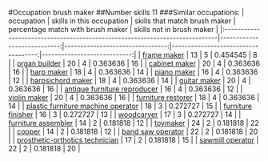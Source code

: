 #Occupation brush maker
##Number skills 11
###Similar occupations:
| occupation                                                                  |   skills in this occupation |   skills that match brush maker |   percentage match with brush maker |   skills not in brush maker |
|:----------------------------------------------------------------------------|----------------------------:|--------------------------------:|------------------------------------:|----------------------------:|
| [frame maker](frame_maker.md)                                               |                          13 |                               5 |                            0.454545 |                           8 |
| [organ builder](organ_builder.md)                                           |                          20 |                               4 |                            0.363636 |                          16 |
| [cabinet maker](cabinet_maker.md)                                           |                          20 |                               4 |                            0.363636 |                          16 |
| [harp maker](harp_maker.md)                                                 |                          18 |                               4 |                            0.363636 |                          14 |
| [piano maker](piano_maker.md)                                               |                          16 |                               4 |                            0.363636 |                          12 |
| [harpsichord maker](harpsichord_maker.md)                                   |                          18 |                               4 |                            0.363636 |                          14 |
| [guitar maker](guitar_maker.md)                                             |                          20 |                               4 |                            0.363636 |                          16 |
| [antique furniture reproducer](antique_furniture_reproducer.md)             |                          16 |                               4 |                            0.363636 |                          12 |
| [violin maker](violin_maker.md)                                             |                          20 |                               4 |                            0.363636 |                          16 |
| [furniture restorer](furniture_restorer.md)                                 |                          18 |                               4 |                            0.363636 |                          14 |
| [plastic furniture machine operator](plastic_furniture_machine_operator.md) |                          18 |                               3 |                            0.272727 |                          15 |
| [furniture finisher](furniture_finisher.md)                                 |                          16 |                               3 |                            0.272727 |                          13 |
| [woodcarver](woodcarver.md)                                                 |                          17 |                               3 |                            0.272727 |                          14 |
| [furniture assembler](furniture_assembler.md)                               |                          14 |                               2 |                            0.181818 |                          12 |
| [toymaker](toymaker.md)                                                     |                          24 |                               2 |                            0.181818 |                          22 |
| [cooper](cooper.md)                                                         |                          14 |                               2 |                            0.181818 |                          12 |
| [band saw operator](band_saw_operator.md)                                   |                          22 |                               2 |                            0.181818 |                          20 |
| [prosthetic-orthotics technician](prosthetic-orthotics_technician.md)       |                          17 |                               2 |                            0.181818 |                          15 |
| [sawmill operator](sawmill_operator.md)                                     |                          22 |                               2 |                            0.181818 |                          20 |
